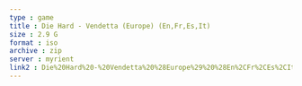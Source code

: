 ```yaml
---
type : game
title : Die Hard - Vendetta (Europe) (En,Fr,Es,It)
size : 2.9 G
format : iso
archive : zip
server : myrient
link2 : Die%20Hard%20-%20Vendetta%20%28Europe%29%20%28En%2CFr%2CEs%2CIt%29
---
```

